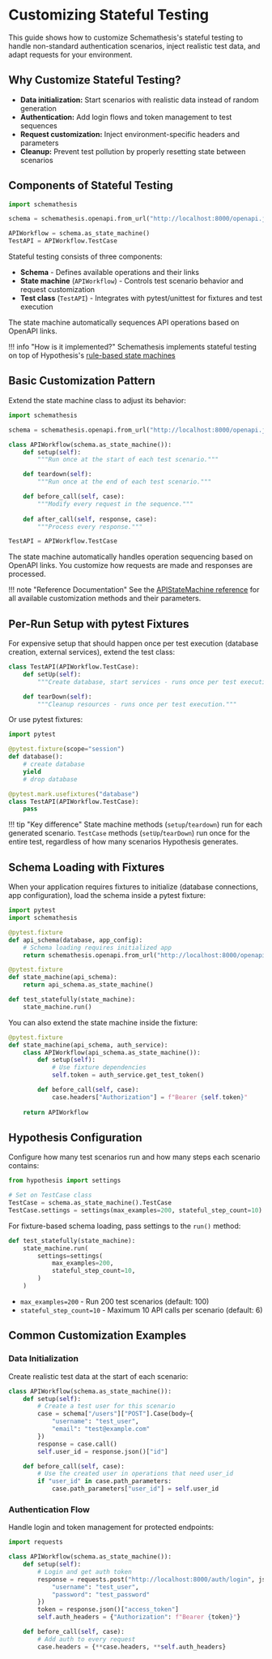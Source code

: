 # Customizing Stateful Testing

This guide shows how to customize Schemathesis's stateful testing to handle non-standard authentication scenarios, inject realistic test data, and adapt requests for your environment.

## Why Customize Stateful Testing?

- **Data initialization:** Start scenarios with realistic data instead of random generation
- **Authentication:** Add login flows and token management to test sequences
- **Request customization:** Inject environment-specific headers and parameters
- **Cleanup:** Prevent test pollution by properly resetting state between scenarios

## Components of Stateful Testing

```python
import schemathesis

schema = schemathesis.openapi.from_url("http://localhost:8000/openapi.json")

APIWorkflow = schema.as_state_machine()
TestAPI = APIWorkflow.TestCase
```

Stateful testing consists of three components:

- **Schema** - Defines available operations and their links
- **State machine** (`APIWorkflow`) - Controls test scenario behavior and request customization  
- **Test class** (`TestAPI`) - Integrates with pytest/unittest for fixtures and test execution

The state machine automatically sequences API operations based on OpenAPI links. 

!!! info "How is it implemented?"
    Schemathesis implements stateful testing on top of Hypothesis's [rule-based state machines](https://hypothesis.readthedocs.io/en/latest/stateful.html)

## Basic Customization Pattern

Extend the state machine class to adjust its behavior:

```python
import schemathesis

schema = schemathesis.openapi.from_url("http://localhost:8000/openapi.json")

class APIWorkflow(schema.as_state_machine()):
    def setup(self):
        """Run once at the start of each test scenario."""

    def teardown(self):
        """Run once at the end of each test scenario."""

    def before_call(self, case):
        """Modify every request in the sequence."""
        
    def after_call(self, response, case):
        """Process every response."""

TestAPI = APIWorkflow.TestCase
```

The state machine automatically handles operation sequencing based on OpenAPI links. You customize how requests are made and responses are processed.

!!! note "Reference Documentation"
    See the [APIStateMachine reference](../reference/python.md#stateful-testing) for all available customization methods and their parameters.

## Per-Run Setup with pytest Fixtures

For expensive setup that should happen once per test execution (database creation, external services), extend the test class:

```python
class TestAPI(APIWorkflow.TestCase):
    def setUp(self):
        """Create database, start services - runs once per test execution."""

    def tearDown(self):
        """Cleanup resources - runs once per test execution."""
```

Or use pytest fixtures:

```python
import pytest

@pytest.fixture(scope="session")
def database():
    # create database
    yield 
    # drop database

@pytest.mark.usefixtures("database")
class TestAPI(APIWorkflow.TestCase):
    pass
```

!!! tip "Key difference"
    State machine methods (`setup`/`teardown`) run for each generated scenario. `TestCase` methods (`setUp`/`tearDown`) run once for the entire test, regardless of how many scenarios Hypothesis generates.

## Schema Loading with Fixtures

When your application requires fixtures to initialize (database connections, app configuration), load the schema inside a pytest fixture:

```python
import pytest
import schemathesis

@pytest.fixture
def api_schema(database, app_config):
    # Schema loading requires initialized app
    return schemathesis.openapi.from_url("http://localhost:8000/openapi.json")

@pytest.fixture  
def state_machine(api_schema):
    return api_schema.as_state_machine()

def test_statefully(state_machine):
    state_machine.run()
```

You can also extend the state machine inside the fixture:

```python
@pytest.fixture
def state_machine(api_schema, auth_service):
    class APIWorkflow(api_schema.as_state_machine()):
        def setup(self):
            # Use fixture dependencies
            self.token = auth_service.get_test_token()

        def before_call(self, case):
            case.headers["Authorization"] = f"Bearer {self.token}"
 
    return APIWorkflow
```

## Hypothesis Configuration

Configure how many test scenarios run and how many steps each scenario contains:

```python
from hypothesis import settings

# Set on TestCase class
TestCase = schema.as_state_machine().TestCase
TestCase.settings = settings(max_examples=200, stateful_step_count=10)
```

For fixture-based schema loading, pass settings to the `run()` method:

```python
def test_statefully(state_machine):
    state_machine.run(
        settings=settings(
            max_examples=200,
            stateful_step_count=10,
        )
    )
```

- `max_examples=200` - Run 200 test scenarios (default: 100)
- `stateful_step_count=10` - Maximum 10 API calls per scenario (default: 6)

## Common Customization Examples

### Data Initialization

Create realistic test data at the start of each scenario:

```python
class APIWorkflow(schema.as_state_machine()):
    def setup(self):
        # Create a test user for this scenario
        case = schema["/users"]["POST"].Case(body={
            "username": "test_user",
            "email": "test@example.com"
        })
        response = case.call()
        self.user_id = response.json()["id"]

    def before_call(self, case):
        # Use the created user in operations that need user_id
        if "user_id" in case.path_parameters:
            case.path_parameters["user_id"] = self.user_id
```

### Authentication Flow

Handle login and token management for protected endpoints:

```python
import requests

class APIWorkflow(schema.as_state_machine()):
    def setup(self):
        # Login and get auth token
        response = requests.post("http://localhost:8000/auth/login", json={
            "username": "test_user",
            "password": "test_password"
        })
        token = response.json()["access_token"]
        self.auth_headers = {"Authorization": f"Bearer {token}"}

    def before_call(self, case):
        # Add auth to every request
        case.headers = {**case.headers, **self.auth_headers}
```
